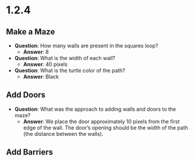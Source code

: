 # 1.2.4

## Make a Maze
- **Question**: How many walls are present in the squares loop?
   - **Answer**: 8
- **Question**: What is the width of each wall?
   - **Answer**: 40 pixels
- **Question**: What is the turtle color of the path?
   - **Answer**: Black

## Add Doors
- **Question**: What was the approach to adding walls and doors to the maze?
    - **Answer**: We place the door approximately 10 pixels from the first edge of the wall. The door’s opening should be the width of the path (the distance between the walls).

## Add Barriers
